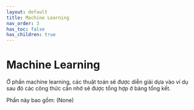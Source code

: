 ```yaml
---
layout: default
title: Machine Learning
nav_order: 3
has_toc: false
has_children: true
---
```


# Machine Learning

Ở phần machine learning, các thuật toán sẽ được diễn giải dựa vào ví dụ sau đó các công thức cần nhớ sẽ được tổng hợp ở bảng tổng kết. 

Phần này bao gồm:
(None)
